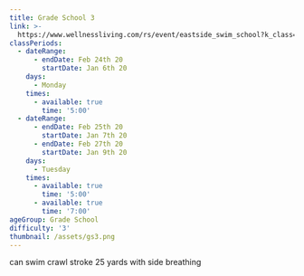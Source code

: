 ```yaml
---
title: Grade School 3
link: >-
  https://www.wellnessliving.com/rs/event/eastside_swim_school?k_class=139403&k_class_tab=10911
classPeriods:
  - dateRange:
      - endDate: Feb 24th 20
        startDate: Jan 6th 20
    days:
      - Monday
    times:
      - available: true
        time: '5:00'
  - dateRange:
      - endDate: Feb 25th 20
        startDate: Jan 7th 20
      - endDate: Feb 27th 20
        startDate: Jan 9th 20
    days:
      - Tuesday
    times:
      - available: true
        time: '5:00'
      - available: true
        time: '7:00'
ageGroup: Grade School
difficulty: '3'
thumbnail: /assets/gs3.png
---
```

can swim crawl stroke 25 yards with side breathing
